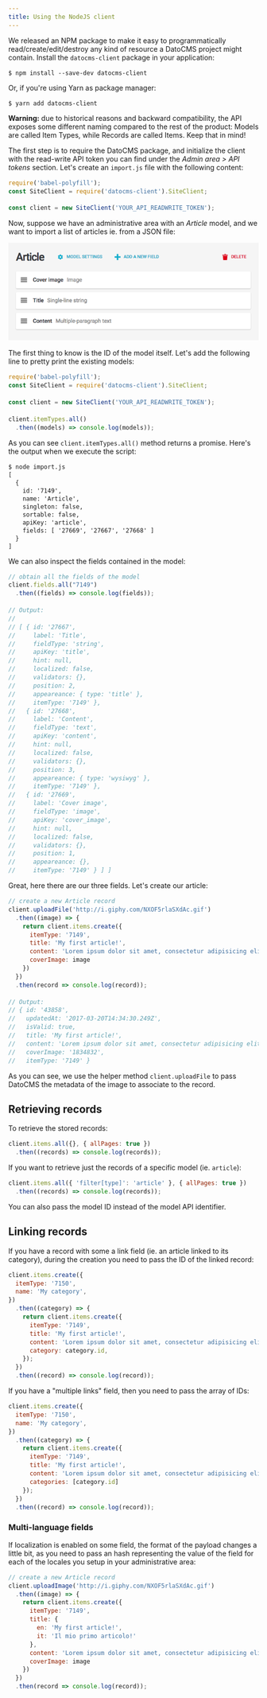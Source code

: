 ```yaml
---
title: Using the NodeJS client
---
```


We released an NPM package to make it easy to programmatically read/create/edit/destroy any kind of resource a DatoCMS project might contain. Install the `datocms-client` package in your application:

```
$ npm install --save-dev datocms-client
```

Or, if you're using Yarn as package manager:

```
$ yarn add datocms-client
```

**Warning:** due to historical reasons and backward compatibility, the API exposes some different naming compared to the rest of the product: Models are called Item Types, while Records are called Items. Keep that in mind!

The first step is to require the DatoCMS package, and initialize the client with the read-write API token you can find under the *Admin area > API tokens* section. Let's create an `import.js` file with the following content:

```js
require('babel-polyfill');
const SiteClient = require('datocms-client').SiteClient;

const client = new SiteClient('YOUR_API_READWRITE_TOKEN');
```

Now, suppose we have an administrative area with an *Article* model, and we want to import a list of articles ie. from a JSON file:

![foo](../images/import/article.png)

The first thing to know is the ID of the model itself. Let's add the following line to pretty print the existing models:

```js
require('babel-polyfill');
const SiteClient = require('datocms-client').SiteClient;

const client = new SiteClient('YOUR_API_READWRITE_TOKEN');

client.itemTypes.all()
  .then((models) => console.log(models));
```

As you can see `client.itemTypes.all()` method returns a promise. Here's the output when we execute the script:

```
$ node import.js
[ 
  { 
    id: '7149',
    name: 'Article',
    singleton: false,
    sortable: false,
    apiKey: 'article',
    fields: [ '27669', '27667', '27668' ] 
  }
]
```

We can also inspect the fields contained in the model:

```js
// obtain all the fields of the model
client.fields.all("7149")
  .then((fields) => console.log(fields));

// Output:
//
// [ { id: '27667',
//     label: 'Title',
//     fieldType: 'string',
//     apiKey: 'title',
//     hint: null,
//     localized: false,
//     validators: {},
//     position: 2,
//     appeareance: { type: 'title' },
//     itemType: '7149' },
//   { id: '27668',
//     label: 'Content',
//     fieldType: 'text',
//     apiKey: 'content',
//     hint: null,
//     localized: false,
//     validators: {},
//     position: 3,
//     appeareance: { type: 'wysiwyg' },
//     itemType: '7149' },
//   { id: '27669',
//     label: 'Cover image',
//     fieldType: 'image',
//     apiKey: 'cover_image',
//     hint: null,
//     localized: false,
//     validators: {},
//     position: 1,
//     appeareance: {},
//     itemType: '7149' } ] ]
```

Great, here there are our three fields. Let's create our article:

```js
// create a new Article record
client.uploadFile('http://i.giphy.com/NXOF5rlaSXdAc.gif')
  .then((image) => {
    return client.items.create({
      itemType: '7149',
      title: 'My first article!',
      content: 'Lorem ipsum dolor sit amet, consectetur adipisicing elit, sed eiusmod.',
      coverImage: image
    })
  })
  .then(record => console.log(record));

// Output:
// { id: '43858',
//   updatedAt: '2017-03-20T14:34:30.249Z',
//   isValid: true,
//   title: 'My first article!',
//   content: 'Lorem ipsum dolor sit amet, consectetur adipisicing elit, sed eiusmod.',
//   coverImage: '1834832',
//   itemType: '7149' }
```

As you can see, we use the helper method `client.uploadFile` to pass DatoCMS the metadata of the image to associate to the record.

## Retrieving records

To retrieve the stored records:

```js
client.items.all({}, { allPages: true })
  .then((records) => console.log(records));
```

If you want to retrieve just the records of a specific model (ie. `article`):

```js
client.items.all({ 'filter[type]': 'article' }, { allPages: true })
  .then((records) => console.log(records));
```

You can also pass the model ID instead of the model API identifier.

## Linking records

If you have a record with some a link field (ie. an article linked to its category), during the creation you need to pass the ID of the linked record:

```js
client.items.create({
  itemType: '7150',
  name: 'My category',
})
  .then((category) => {
    return client.items.create({
      itemType: '7149',
      title: 'My first article!',
      content: 'Lorem ipsum dolor sit amet, consectetur adipisicing elit, sed eiusmod.',
      category: category.id,
    });
  })
  .then((record) => console.log(record));
```

If you have a "multiple links" field, then you need to pass the array of IDs:

```js
client.items.create({
  itemType: '7150',
  name: 'My category',
})
  .then((category) => {
    return client.items.create({
      itemType: '7149',
      title: 'My first article!',
      content: 'Lorem ipsum dolor sit amet, consectetur adipisicing elit, sed eiusmod.',
      categories: [category.id]
    });
  })
  .then((record) => console.log(record));
```

### Multi-language fields

If localization is enabled on some field, the format of the payload changes a little bit, as you need to pass an hash representing the value of the field for each of the locales you setup in your administrative area:

```js
// create a new Article record
client.uploadImage('http://i.giphy.com/NXOF5rlaSXdAc.gif')
  .then((image) => {
    return client.items.create({
      itemType: '7149',
      title: {
        en: 'My first article!',
        it: 'Il mio primo articolo!'
      },
      content: 'Lorem ipsum dolor sit amet, consectetur adipisicing elit, sed eiusmod.',
      coverImage: image
    })
  })
  .then(record => console.log(record));
```
